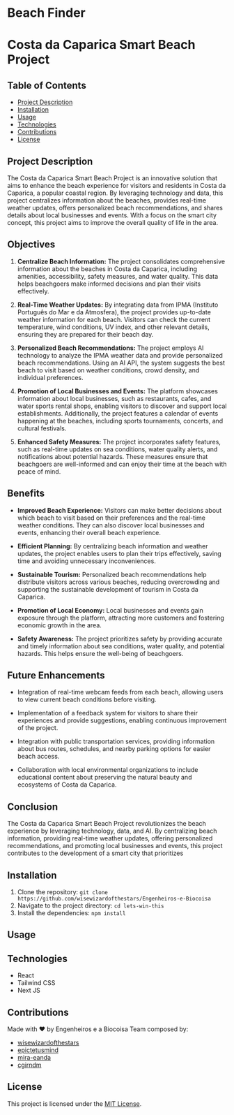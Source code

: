 # Beach Finder

# Costa da Caparica Smart Beach Project

## Table of Contents

- [Project Description](#project-description)
- [Installation](#installation)
- [Usage](#usage)
- [Technologies](#technologies)
- [Contributions](#contributions)
- [License](#license)

## Project Description

The Costa da Caparica Smart Beach Project is an innovative solution that aims to enhance the beach experience for visitors and residents in Costa da Caparica, a popular coastal region. By leveraging technology and data, this project centralizes information about the beaches, provides real-time weather updates, offers personalized beach recommendations, and shares details about local businesses and events. With a focus on the smart city concept, this project aims to improve the overall quality of life in the area.

## Objectives

1. **Centralize Beach Information:** The project consolidates comprehensive information about the beaches in Costa da Caparica, including amenities, accessibility, safety measures, and water quality. This data helps beachgoers make informed decisions and plan their visits effectively.

2. **Real-Time Weather Updates:** By integrating data from IPMA (Instituto Português do Mar e da Atmosfera), the project provides up-to-date weather information for each beach. Visitors can check the current temperature, wind conditions, UV index, and other relevant details, ensuring they are prepared for their beach day.

3. **Personalized Beach Recommendations:** The project employs AI technology to analyze the IPMA weather data and provide personalized beach recommendations. Using an AI API, the system suggests the best beach to visit based on weather conditions, crowd density, and individual preferences.

4. **Promotion of Local Businesses and Events:** The platform showcases information about local businesses, such as restaurants, cafes, and water sports rental shops, enabling visitors to discover and support local establishments. Additionally, the project features a calendar of events happening at the beaches, including sports tournaments, concerts, and cultural festivals.

5. **Enhanced Safety Measures:** The project incorporates safety features, such as real-time updates on sea conditions, water quality alerts, and notifications about potential hazards. These measures ensure that beachgoers are well-informed and can enjoy their time at the beach with peace of mind.

## Benefits

- **Improved Beach Experience:** Visitors can make better decisions about which beach to visit based on their preferences and the real-time weather conditions. They can also discover local businesses and events, enhancing their overall beach experience.

- **Efficient Planning:** By centralizing beach information and weather updates, the project enables users to plan their trips effectively, saving time and avoiding unnecessary inconveniences.

- **Sustainable Tourism:** Personalized beach recommendations help distribute visitors across various beaches, reducing overcrowding and supporting the sustainable development of tourism in Costa da Caparica.

- **Promotion of Local Economy:** Local businesses and events gain exposure through the platform, attracting more customers and fostering economic growth in the area.

- **Safety Awareness:** The project prioritizes safety by providing accurate and timely information about sea conditions, water quality, and potential hazards. This helps ensure the well-being of beachgoers.

## Future Enhancements

- Integration of real-time webcam feeds from each beach, allowing users to view current beach conditions before visiting.

- Implementation of a feedback system for visitors to share their experiences and provide suggestions, enabling continuous improvement of the project.

- Integration with public transportation services, providing information about bus routes, schedules, and nearby parking options for easier beach access.

- Collaboration with local environmental organizations to include educational content about preserving the natural beauty and ecosystems of Costa da Caparica.

## Conclusion

The Costa da Caparica Smart Beach Project revolutionizes the beach experience by leveraging technology, data, and AI. By centralizing beach information, providing real-time weather updates, offering personalized recommendations, and promoting local businesses and events, this project contributes to the development of a smart city that prioritizes

## Installation

1. Clone the repository: `git clone https://github.com/wisewizardofthestars/Engenheiros-e-Biocoisa`
2. Navigate to the project directory: `cd lets-win-this`
3. Install the dependencies: `npm install`

## Usage



## Technologies

- React
- Tailwind CSS
- Next JS

## Contributions

Made with ❤️ by Engenheiros e a Biocoisa
Team composed by:
- [wisewizardofthestars](https://github.com/wisewizardofthestars)
- [epictetusmind](https://github.com/epictetusmind)
- [mira-eanda](https://github.com/mira-eanda)
- [cgirndm](https://github.com/cgirndm)


## License


This project is licensed under the [MIT License](https://opensource.org/licenses/MIT).




